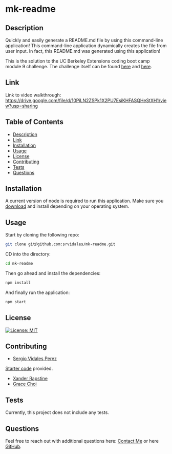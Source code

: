 # mk-readme
  
## Description
Quickly and easily generate a README.md file by using this command-line application! This command-line application dynamically creates the file from user input. In fact, this README.md was generated using this application!

This is the solution to the UC Berkeley Extensions coding boot camp module 9 challenge.
The challenge itself can be
found [here](https://bootcampspot.instructure.com/courses/3826/assignments/57169?module_item_id=1006045)
and [here](https://git.bootcampcontent.com/University-of-California---Berkeley/UCB-VIRT-FSF-PT-06-2023-U-LOLC/-/tree/main/09-NodeJS/02-Challenge).

## Link
Link to video walkthrough: https://drive.google.com/file/d/10PiLN2ZSPk1X2PU7EsiKHFASQHeStXH1/view?usp=sharing

## Table of Contents
- [Description](#description)
- [Link](#link)
- [Installation](#installation)
- [Usage](#usage)
- [License](#license)
- [Contributing](#contributing)
- [Tests](#tests)
- [Questions](#questions)


## Installation
A current version of node is required to run this application. Make sure you [download](https://nodejs.org/en/download) and install depending on your operating system.



## Usage
Start by cloning the following repo:
```bash
git clone git@github.com:srvidales/mk-readme.git
```

CD into the directory:
```bash
cd mk-readme
```

Then go ahead and install the dependencies:
```bash
npm install
```

And finally run the application:
```bash
npm start
```



## License
[![License: MIT](https://img.shields.io/badge/License-MIT-yellow.svg)](https://opensource.org/licenses/MIT)

## Contributing
- [Sergio Vidales Perez](mailto://srvidales@gmail.com)

[Starter code](https://github.com/coding-boot-camp/potential-enigma) provided.
- [Xander Rapstine](https://github.com/Xandromus)
- [Grace Choi](https://github.com/gachoi06)



## Tests
Currently, this project does not include any tests.



## Questions
Feel free to reach out with additional questions here: [Contact Me](mailto://srvidales@gmail.com) or here [GitHub](https://github.com/srvidales).

